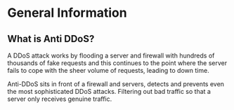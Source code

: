 # General Information

## What is Anti DDoS?

A DDoS attack works by flooding a server and firewall with hundreds of thousands of fake requests and this continues to the point where the server fails to cope with the sheer volume of requests, leading to down time.

Anti-DDoS sits in front of a firewall and servers, detects and prevents even the most sophisticated DDoS attacks. Filtering out bad traffic so that a server only receives genuine traffic.

